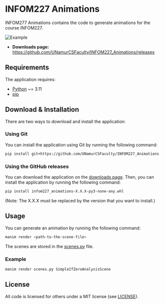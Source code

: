 # INFOM227 Animations

INFOM277 Animations contains the code to generate animations for the course INFOM227.

![Example](https://github.com/user-attachments/assets/9f9258d6-a7f1-4f5b-b325-28d71812baa6)

- **Downloads page:** https://github.com/UNamurCSFaculty/INFOM227_Animations/releases

## Requirements

The application requires:

- [Python](https://www.python.org/) ~= 3.11
- [pip](https://pip.pypa.io/en/stable/)

## Download & Installation

There are two ways to download and install the application:

### Using Git

You can install the application using Git by running the following command:

```bash
pip install git+https://github.com/UNamurCSFaculty/INFOM227_Animations.git
```

### Using the GitHub releases

You can download the application on the [downloads page](https://github.com/UNamurCSFaculty/INFOM227_Animations/releases). Then, you can install the application by running the following command:

```bash
pip install infom227_animations-X.X.X-py3-none-any.whl
```

(Note: The X.X.X must be replaced by the version that you want to install.)

## Usage

You can generate an animation by running the following command:

```bash
manim render <path-to-the-scene-file>
```

The scenes are stored in the [scenes.py](https://github.com/UNamurCSFaculty/INFOM227_Animations/blob/main/scenes.py) file.

### Example

```bash
manim render scenes.py SimpleIfZeroAnalysisScene
```

## License

All code is licensed for others under a MIT license (see [LICENSE](https://github.com/UNamurCSFaculty/INFOM227_Animations/blob/main/LICENSE)).
